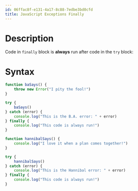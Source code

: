 ```yaml
---
id: 06ffac8f-e131-4a17-8c88-7edbe3bd0cfd
title: JavaScript Exceptions Finally
---
```


# Description

Code in `finally` block is **always** run after code in the `try` block:

# Syntax

``` javascript
function baSays() {
    throw new Error("I pity the fool!")
}

try {
    baSays()
} catch (error) {
    console.log("This is the B.A. error: " + error)
} finally {
    console.log("This code is always run!")
}

function hannibalSays() {
    console.log("I love it when a plan comes together!")
}

try {
    hannibalSays()
} catch (error) {
    console.log("This is the Hannibal error: " + error)
} finally {
    console.log("This code is always run!")
}
```
